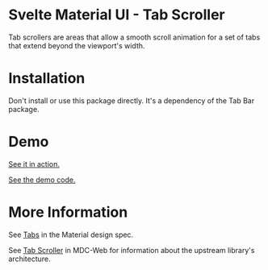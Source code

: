 # Svelte Material UI - Tab Scroller

Tab scrollers are areas that allow a smooth scroll animation for a set of tabs that extend beyond the viewport's width.

# Installation

Don't install or use this package directly. It's a dependency of the Tab Bar package.

# Demo

[See it in action.](https://sveltematerialui.com/demo/tabs)

[See the demo code.](/site/src/routes/demo/tabs/)

# More Information

See [Tabs](https://material.io/components/tabs) in the Material design spec.

See [Tab Scroller](https://github.com/material-components/material-components-web/tree/v11.0.0/packages/mdc-tab-scroller) in MDC-Web for information about the upstream library's architecture.
